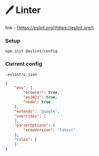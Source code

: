 # 🖊 Linter

link - [https://eslint.org](https://eslint.org/)

### Setup

```
npm init @eslint/config
```

### Current config

`.eslintrc.json`

```json
{
    "env": {
        "browser": true,
        "es2021": true,
        "node": true
    },
    "extends": "google",
    "overrides": [
    ],
    "parserOptions": {
        "ecmaVersion": "latest"
    },
    "rules": {
    }
}

```
